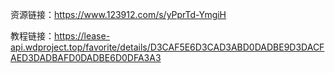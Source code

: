 资源链接：https://www.123912.com/s/yPprTd-YmgiH

教程链接：https://lease-api.wdproject.top/favorite/details/D3CAF5E6D3CAD3ABD0DADBE9D3DACFAED3DADBAFD0DADBE6D0DFA3A3